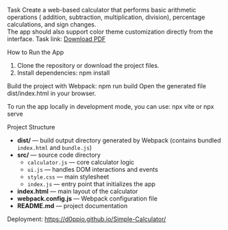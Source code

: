 Task
Create a web-based calculator that performs basic arithmetic operations (
addition, subtraction, multiplication, division), percentage calculations, and
sign changes.  
The app should also support color theme customization directly from the
interface. 
Task link: [Download PDF](docs/innowise-lab-internship-level0-simple-calculator.pdf?raw=true)

How to Run the App

1. Clone the repository or download the project files.
2. Install dependencies:
   npm install

Build the project with Webpack:
npm run build
Open the generated file dist/index.html in your browser.

To run the app locally in development mode, you can use:
npx vite or npx serve

Project Structure

- **dist/** — build output directory generated by Webpack (contains bundled
  `index.html` and `bundle.js`)
- **src/** — source code directory
    - `calculator.js` — core calculator logic
    - `ui.js` — handles DOM interactions and events
    - `style.css` — main stylesheet
    - `index.js` — entry point that initializes the app
- **index.html** — main layout of the calculator
- **webpack.config.js** — Webpack configuration file
- **README.md** — project documentation

Deployment: https://d0ppio.github.io/Simple-Calculator/